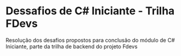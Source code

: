 # Dessafios de C# Iniciante - Trilha FDevs
Resolução dos desafios propostos para conclusão do módulo de C# Iniciante, parte da trilha de backend do projeto Fdevs
